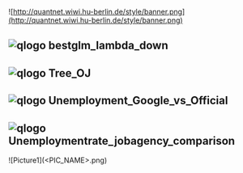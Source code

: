 
![http://quantnet.wiwi.hu-berlin.de/style/banner.png](http://quantnet.wiwi.hu-berlin.de/style/banner.png)

## ![qlogo](http://quantnet.wiwi.hu-berlin.de/graphics/quantlogo.png) **bestglm_lambda_down**

## ![qlogo](http://quantnet.wiwi.hu-berlin.de/graphics/quantlogo.png) **Tree_OJ**

## ![qlogo](http://quantnet.wiwi.hu-berlin.de/graphics/quantlogo.png) **Unemployment_Google_vs_Official**

## ![qlogo](http://quantnet.wiwi.hu-berlin.de/graphics/quantlogo.png) **Unemploymentrate_jobagency_comparison**





![Picture1](<PIC_NAME>.png)

